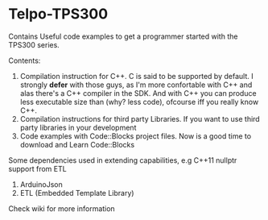 # Telpo-TPS300

Contains Useful code examples to get a programmer started with the TPS300 series.

Contents:
1. Compilation instruction for C++. C is said to be supported by default. I strongly **defer**  with those guys, as I'm more confortable with C++ and alas there's a C++ compiler in the SDK. And with C++ you can produce less executable size than (why? less code), ofcourse iff you really know C++.
2. Compilation instructions for third party Libraries. If you want to use third party libraries in your development
3. Code examples with Code::Blocks project files. Now is a good time to download and Learn Code::Blocks

Some dependencies used in extending capabilities, e.g C++11 nullptr support from ETL
1. ArduinoJson
2. ETL (Embedded Template Library)

Check wiki for more information
